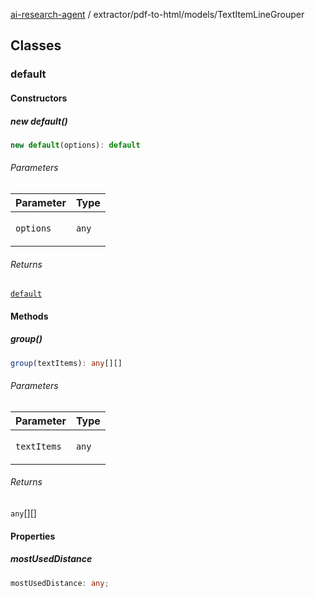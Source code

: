 [ai-research-agent](../../../modules.md) / extractor/pdf-to-html/models/TextItemLineGrouper

## Classes

### default

#### Constructors

##### new default()

```ts
new default(options): default
```

###### Parameters

<table>
<thead>
<tr>
<th>Parameter</th>
<th>Type</th>
</tr>
</thead>
<tbody>
<tr>
<td>

`options`

</td>
<td>

`any`

</td>
</tr>
</tbody>
</table>

###### Returns

[`default`](TextItemLineGrouper.md#default)

#### Methods

##### group()

```ts
group(textItems): any[][]
```

###### Parameters

<table>
<thead>
<tr>
<th>Parameter</th>
<th>Type</th>
</tr>
</thead>
<tbody>
<tr>
<td>

`textItems`

</td>
<td>

`any`

</td>
</tr>
</tbody>
</table>

###### Returns

`any`[][]

#### Properties

##### mostUsedDistance

```ts
mostUsedDistance: any;
```
